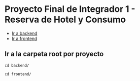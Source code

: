 # Proyecto Final de Integrador 1 - Reserva de Hotel y Consumo

- [Ir a backend](backend/README.md)
- [Ir a frontend](frontend/README.md)

## Ir a la carpeta root por proyecto

```shell
cd backend/
```

```shell
cd frontend/
```